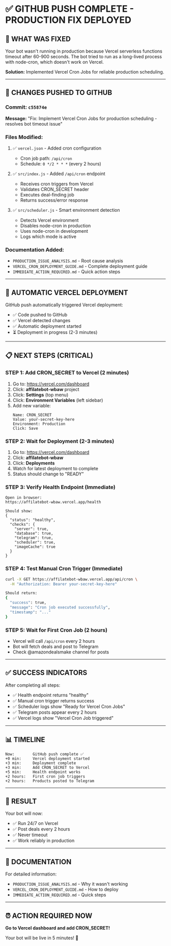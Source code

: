 # ✅ GITHUB PUSH COMPLETE - PRODUCTION FIX DEPLOYED

## 🎯 WHAT WAS FIXED

Your bot wasn't running in production because Vercel serverless functions timeout after 60-900 seconds. The bot tried to run as a long-lived process with node-cron, which doesn't work on Vercel.

**Solution:** Implemented Vercel Cron Jobs for reliable production scheduling.

---

## 📝 CHANGES PUSHED TO GITHUB

### Commit: `c55874e`
**Message:** "Fix: Implement Vercel Cron Jobs for production scheduling - resolves bot timeout issue"

### Files Modified:
1. ✅ `vercel.json` - Added cron configuration
   - Cron job path: `/api/cron`
   - Schedule: `0 */2 * * *` (every 2 hours)

2. ✅ `src/index.js` - Added `/api/cron` endpoint
   - Receives cron triggers from Vercel
   - Validates CRON_SECRET header
   - Executes deal-finding job
   - Returns success/error response

3. ✅ `src/scheduler.js` - Smart environment detection
   - Detects Vercel environment
   - Disables node-cron in production
   - Uses node-cron in development
   - Logs which mode is active

### Documentation Added:
- `PRODUCTION_ISSUE_ANALYSIS.md` - Root cause analysis
- `VERCEL_CRON_DEPLOYMENT_GUIDE.md` - Complete deployment guide
- `IMMEDIATE_ACTION_REQUIRED.md` - Quick action steps

---

## 🚀 AUTOMATIC VERCEL DEPLOYMENT

GitHub push automatically triggered Vercel deployment:
- ✅ Code pushed to GitHub
- ✅ Vercel detected changes
- ✅ Automatic deployment started
- ⏳ Deployment in progress (2-3 minutes)

---

## 📋 NEXT STEPS (CRITICAL)

### STEP 1: Add CRON_SECRET to Vercel (2 minutes)

1. Go to: https://vercel.com/dashboard
2. Click: **affilatebot-wbaw** project
3. Click: **Settings** (top menu)
4. Click: **Environment Variables** (left sidebar)
5. Add new variable:
   ```
   Name: CRON_SECRET
   Value: your-secret-key-here
   Environment: Production
   Click: Save
   ```

### STEP 2: Wait for Deployment (2-3 minutes)

1. Go to: https://vercel.com/dashboard
2. Click: **affilatebot-wbaw**
3. Click: **Deployments**
4. Watch for latest deployment to complete
5. Status should change to "READY"

### STEP 3: Verify Health Endpoint (Immediate)

```
Open in browser:
https://affilatebot-wbaw.vercel.app/health

Should show:
{
  "status": "healthy",
  "checks": {
    "server": true,
    "database": true,
    "telegram": true,
    "scheduler": true,
    "imageCache": true
  }
}
```

### STEP 4: Test Manual Cron Trigger (Immediate)

```bash
curl -X GET https://affilatebot-wbaw.vercel.app/api/cron \
  -H "Authorization: Bearer your-secret-key-here"

Should return:
{
  "success": true,
  "message": "Cron job executed successfully",
  "timestamp": "..."
}
```

### STEP 5: Wait for First Cron Job (2 hours)

- Vercel will call `/api/cron` every 2 hours
- Bot will fetch deals and post to Telegram
- Check @amazondealsmake channel for posts

---

## ✅ SUCCESS INDICATORS

After completing all steps:
- ✅ Health endpoint returns "healthy"
- ✅ Manual cron trigger returns success
- ✅ Scheduler logs show "Ready for Vercel Cron Jobs"
- ✅ Telegram posts appear every 2 hours
- ✅ Vercel logs show "Vercel Cron Job triggered"

---

## 📊 TIMELINE

```
Now:        GitHub push complete ✅
+0 min:     Vercel deployment started
+3 min:     Deployment complete
+3 min:     Add CRON_SECRET to Vercel
+5 min:     Health endpoint works
+2 hours:   First cron job triggers
+2 hours:   Products posted to Telegram
```

---

## 🎉 RESULT

Your bot will now:
- ✅ Run 24/7 on Vercel
- ✅ Post deals every 2 hours
- ✅ Never timeout
- ✅ Work reliably in production

---

## 📖 DOCUMENTATION

For detailed information:
- `PRODUCTION_ISSUE_ANALYSIS.md` - Why it wasn't working
- `VERCEL_CRON_DEPLOYMENT_GUIDE.md` - How to deploy
- `IMMEDIATE_ACTION_REQUIRED.md` - Quick steps

---

## ⏰ ACTION REQUIRED NOW

**Go to Vercel dashboard and add CRON_SECRET!**

Your bot will be live in 5 minutes! 🚀


